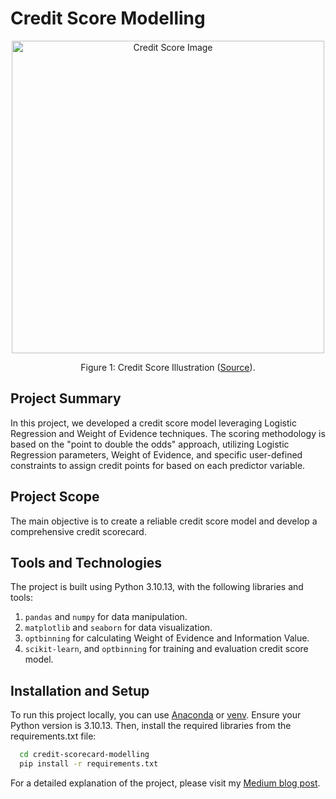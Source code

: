 # Credit Score Modelling 
<p align="center">
    <img src="https://www.simmonsbank.com/siteassets/content-hub/learning-center/credit-score-image.jpg" alt="Credit Score Image" height="500">
    <p align="center">
        Figure 1: Credit Score Illustration (<a href="https://www.simmonsbank.com/siteassets/content-hub/learning-center/credit-score-image.jpg">Source</a>).
    </p>
</p>

## Project Summary
In this project, we developed a credit score model leveraging Logistic Regression and Weight of Evidence techniques. The scoring methodology is based on the "point to double the odds" approach, utilizing Logistic Regression parameters, Weight of Evidence, and specific user-defined constraints to assign credit points for based on each predictor variable.

## Project Scope
The main objective is to create a reliable credit score model and develop a comprehensive credit scorecard.

## Tools and Technologies
The project is built using Python 3.10.13, with the following libraries and tools:
1. `pandas` and `numpy` for data manipulation.
2. `matplotlib` and `seaborn` for data visualization. 
3. `optbinning` for calculating Weight of Evidence and Information Value.  
4. `scikit-learn`, and `optbinning` for training and evaluation credit score model.

## Installation and Setup
To run this project locally, you can use [Anaconda](https://docs.anaconda.com/free/anaconda/install/) or [venv](https://virtualenv.pypa.io/en/latest/installation.html). Ensure your Python version is 3.10.13. Then, install the required libraries from the requirements.txt file:
```bash
  cd credit-scorecard-modelling
  pip install -r requirements.txt
```
For a detailed explanation of the project, please visit my [Medium blog post](https://medium.com/@aw_marcell/credit-score-modelling-project-11504f7ab530).
